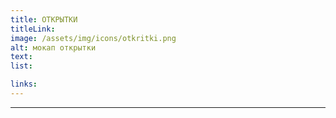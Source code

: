 ```yaml
---
title: ОТКРЫТКИ
titleLink:
image: /assets/img/icons/otkritki.png
alt: мокап открытки
text:
list:

links:
---
```


---
